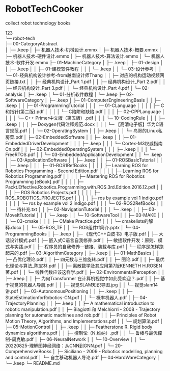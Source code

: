 # RobotTechCooker
collect robot technology books

123  
└─ robot-tech  
       ├─ 00-CategoryAbstract  
       │    ├─ .keep
       │    ├─ 机器人技术-机械设计.emmx
       │    ├─ 机器人技术-概要.emmx
       │    ├─ 机器人技术-硬件设计.emmx
       │    ├─ 机器人技术-算法设计.emmx
       │    └─ 机器人技术-软件开发.emmx
       ├─ 01-MachineCategory
       │    ├─ .keep
       │    ├─ 01-design
       │    │    ├─ .keep
       │    │    ├─ 01-建模软件教程
       │    │    │    └─ .keep
       │    │    └─ 03-设计参考
       │    │           └─ 01-经典机构设计参考-from越南设计师Thang
       │    │                  ├─ 对应的机构运动视频网页链接.txt
       │    │                  ├─ 经典机构设计_Part 1.pdf
       │    │                  ├─ 经典机构设计_Part 2.pdf
       │    │                  ├─ 经典机构设计_Part 3.pdf
       │    │                  └─ 经典机构设计_Part 4.pdf
       │    └─ 02-analysis
       │           ├─ .keep
       │           └─ 01-分析软件教程
       │                  └─ .keep
       ├─ 02-SoftwareCategory
       │    ├─ .keep
       │    ├─ 01-ComputerEngineeringBasis
       │    │    ├─ .keep
       │    │    ├─ 01-ProgrammingTutorial
       │    │    │    ├─ 01-CLanguage
       │    │    │    │    ├─ C和指针(第二版).pdf
       │    │    │    │    └─ C陷阱和缺陷.pdf
       │    │    │    ├─ 02-CPPLanguage
       │    │    │    │    └─ C++  Primer中文版（第五版）.pdf
       │    │    │    └─ 10-CodingRule
       │    │    │           ├─ .keep
       │    │    │           ├─ Doxygen代码注释规范.docx
       │    │    │           └─ 【高清电子版】华为C语言规范.pdf
       │    │    └─ 02-OperatingSystem
       │    │           ├─ .keep
       │    │           └─ 鸟哥的Linux私房菜.pdf
       │    ├─ 02-EmbeddedSoftware
       │    │    ├─ .keep
       │    │    ├─ 01-EmbeddedDriverDevelopment
       │    │    │    ├─ .keep
       │    │    │    └─ Cortex-M3权威指南Cn.pdf
       │    │    ├─ 02-EmbeddedOperatingSystem
       │    │    │    ├─ .keep
       │    │    │    └─ FreeRTOS.pdf
       │    │    └─ 03-EmbeddedApplicationDevelopment
       │    │           └─ .keep
       │    ├─ 03-ApplicationSoftware
       │    │    ├─ .keep
       │    │    ├─ 01-ROSBasicTutorial
       │    │    │    ├─ .keep
       │    │    │    ├─ 01-ROS1RefBooks
       │    │    │    │    ├─ Learning ROS for Robotics Programming - Second Edition.pdf
       │    │    │    │    ├─ Learning ROS for Robotics Programming.pdf
       │    │    │    │    ├─ Mastering ROS for Robotics Programming [eBook].pdf
       │    │    │    │    ├─ Packt.Effective.Robotics.Programming.with.ROS.3rd.Edition.2016.12.pdf
       │    │    │    │    ├─ ROS Robotics Projects.pdf
       │    │    │    │    ├─ ROS_ROBOTICS_PROJECTS.pdf
       │    │    │    │    ├─ ros by example vol 1 indigo.pdf
       │    │    │    │    └─ ros by example vol 2 indigo.pdf
       │    │    │    └─ 02-ROS2RefBooks
       │    │    │           └─ 待补充.txt
       │    │    ├─ 02-NavigationTutorial
       │    │    │    └─ .keep
       │    │    ├─ 03-MoveItTutorial
       │    │    │    └─ .keep
       │    │    └─ 10-SoftwareTool
       │    │           ├─ 03-MAKE
       │    │           │    └─ 03-cmake
       │    │           │           ├─ CMake Practice.pdf
       │    │           │           └─ cmakelists的解释.docx
       │    │           └─ 05-ROS_TF
       │    │                  └─ ROS组件tf简介.pptx
       │    └─ 04-ProgrammingBooks
       │           ├─ .keep
       │           ├─ 《现代C++白皮书》电子版.pdf
       │           ├─ 大话设计模式.pdf
       │           ├─ 嵌入式C语言自我修养.pdf
       │           ├─ 敏捷软件开发：原则、模式与实践.pdf
       │           ├─ 程序员的自我修养—链接、装载与库.pdf
       │           └─ 程序是怎样跑起来的.pdf
       ├─ 03-AlgorithmCategory
       │    ├─ .keep
       │    ├─ 01-MathBasics
       │    │    ├─ 凸优化理论.pdf
       │    │    ├─ 四元数与三维旋转.pdf
       │    │    ├─ 图论.pdf
       │    │    ├─ 最优化理论与算法_陈宝林.pdf
       │    │    ├─ 离散数学及其应用第7版KENNETH H.ROSEN著.pdf
       │    │    └─ 线性代数应该这样学.pdf
       │    ├─ 02-EnvironmentalPerception
       │    │    ├─ .keep
       │    │    ├─ 为何Transformer 在计算机视觉中如此受欢迎？.pdf
       │    │    ├─ 基于视觉的机器人导航.pdf
       │    │    ├─ 视觉SLAM知识导图.jpg
       │    │    └─ 视觉slam14讲.pdf
       │    ├─ 03-AutonomousPositioning
       │    │    ├─ .keep
       │    │    ├─ StateEstimationforRobotics-CN.pdf
       │    │    └─ 概率机器人.pdf
       │    ├─ 04-TrajectoryPlanning
       │    │    ├─ .keep
       │    │    ├─ A mathematical introduction to robotic manipulation.pdf
       │    │    ├─ Biagiotti 和 Melchiorri - 2008 - Trajectory planning for automatic machines and rob.pdf
       │    │    ├─ Principles of Robot Motion Theory, Algorithms, and Implementations.pdf
       │    │    └─ 规划算法.pdf
       │    ├─ 05-MotionControl
       │    │    ├─ .keep
       │    │    ├─ Featherstone R. Rigid body dynamics algorithms.pdf
       │    │    ├─ 控制论（N.维纳）.pdf
       │    │    └─ 鲁棒与最优控制-周克敏.pdf
       │    ├─ 06-NeuralNetwork
       │    │    └─ 10-Overview
       │    │           └─ 20220825-理解图神经网络：从CNN到GNN.pdf
       │    └─ 20-ComprehensiveBooks
       │           ├─ Siciliano - 2009 - Robotics modelling, planning and control.pdf
       │           └─ 自主移动机器人导论.pdf
       ├─ 04-HardWareCategory
       │    └─ .keep
       └─ README.md
